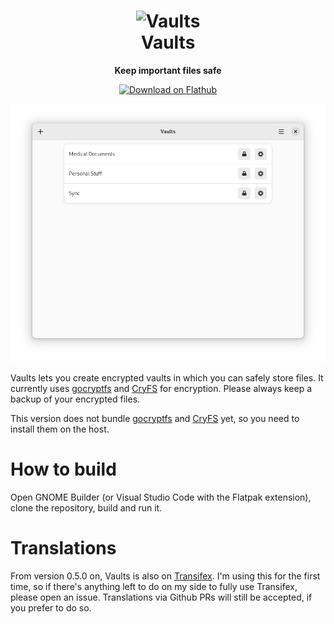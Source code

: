 <h1 align="center">
  <img src="data/icons/io.github.mpobaschnig.Vaults.svg" alt="Vaults" width="128" height="128"/><br>
  Vaults
</h1>

<p align="center"><strong>Keep important files safe</strong></p>

<p align="center">
 <a href="https://flathub.org/apps/details/io.github.mpobaschnig.Vaults"><img width="200" alt="Download on Flathub" src="https://flathub.org/assets/badges/flathub-badge-en.png"/></a>
</p>

<p align="center">
  <img src="data/resources/screenshots/main.png" alt="Main Window"/>
</p>

Vaults lets you create encrypted vaults in which you can safely store files.
It currently uses [gocryptfs](https://github.com/rfjakob/gocryptfs) and [CryFS](https://github.com/cryfs/cryfs/) for encryption.  Please always keep a backup of your encrypted files.

This version does not bundle [gocryptfs](https://github.com/rfjakob/gocryptfs) and [CryFS](https://github.com/cryfs/cryfs/) yet, so you need to install them on the host.

# How to build

Open GNOME Builder (or Visual Studio Code with the Flatpak extension), clone the repository, build and run it.

# Translations

From version 0.5.0 on, Vaults is also on [Transifex](https://www.transifex.com/mpobaschnig/vaults/).
I'm using this for the first time, so if there's anything left to do on my side to fully use Transifex, please open an issue.
Translations via Github PRs will still be accepted, if you prefer to do so.
